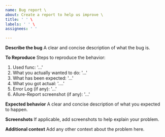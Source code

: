 ```yaml
---
name: Bug report \
about: Create a report to help us improve \
title: ' ' \
labels: ' ' \
assignees: ' ' 

---
```


**Describe the bug**
A clear and concise description of what the bug is.

**To Reproduce**
Steps to reproduce the behavior:
1. Used func: '...'
2. What you actually wanted to do: '...'
3. What has been expected: '...'
4. What you got actual: '....'
5. Error Log (if any): '...'
6. Allure-Report screenshot (if any): '...'

**Expected behavior**
A clear and concise description of what you expected to happen.

**Screenshots**
If applicable, add screenshots to help explain your problem.

**Additional context**
Add any other context about the problem here.